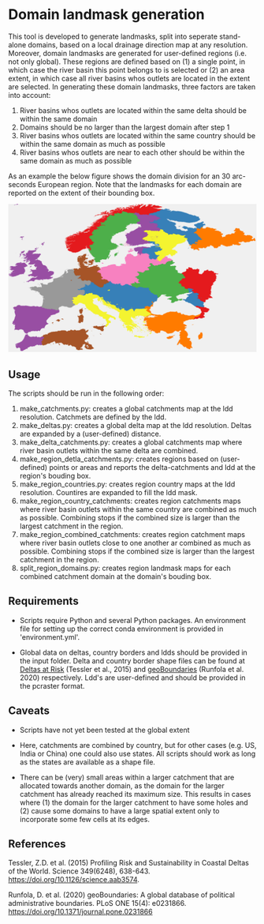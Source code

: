 # Domain landmask generation
This tool is developed to generate landmasks, split into seperate stand-alone domains, based on a local drainage direction map at any resolution. Moreover, domain landmasks are generated for user-defined regions (i.e. not only global). These regions are defined based on (1) a single point, in which case the river basin this point belongs to is selected or (2) an area extent, in which case all river basins whos outlets are located in the extent are selected. In generating these domain landmasks, three factors are taken into account:

1. River basins whos outlets are located within the same delta should be within the same domain
2. Domains should be no larger than the largest domain after step 1
2. River basins whos outlets are located within the same country should be within the same domain as much as possible
3. River basins whos outlets are near to each other should be within the same domain as much as possible

As an example the below figure shows the domain division for an 30 arc-seconds European region. Note that the landmasks for each domain are reported on the extent of their bounding box.

![30sec_European_domains_example](./images/30sec_European_domains_example.PNG)

## Usage
The scripts should be run in the following order:

1. make_catchments.py: creates a global catchments map at the ldd resolution. Catchmets are defined by the ldd.
2. make_deltas.py: creates a global delta map at the ldd resolution. Deltas are expanded by a (user-defined) distance.
3. make_delta_catchments.py: creates a global catchments map where river basin outlets within the same delta are combined.
4. make_region_detla_catchments.py: creates regions based on (user-defined) points or areas and reports the delta-catchments and ldd at the region's bouding box.
5. make_region_countries.py: creates region country maps at the ldd resolution. Countires are expanded to fill the ldd mask.
6. make_region_country_catchments: creates region catchments maps where river basin outlets within the same country are combined as much as possible. Combining stops if the combined size is larger than the largest catchment in the region.
7. make_region_combined_catchments: creates region catchment maps where river basin outlets close to one another ar combined as much as possible. Combining stops if the combined size is larger than the largest catchment in the region.
8. split_region_domains.py: creates region landmask maps for each combined catchment domain at the domain's bouding box.

## Requirements
* Scripts require Python and several Python packages. An environment file for setting up the correct conda environment is provided in 'environment.yml'.

* Global data on deltas, country borders and ldds should be provided in the input folder. Delta and country border shape files can be found at [Deltas at Risk](https://www.globaldeltarisk.net/data.html) (Tessler et al., 2015) and [geoBoundaries](https://www.geoboundaries.org/globalDownloads.html) (Runfola et al. 2020) respectively. Ldd's are user-defined and should be provided in the pcraster format.


## Caveats
* Scripts have not yet been tested at the global extent

* Here, catchments are combined by country, but for other cases (e.g. US, India or China) one could also use states. All scripts should work as long as the states are available as a shape file.

* There can be (very) small areas within a larger catchment that are allocated towards another domain, as the domain for the larger catchment has already reached its maximum size. This results in cases where (1) the domain for the larger catchment to have some holes and (2) cause some domains to have a large spatial extent only to incorporate some few cells at its edges.

## References
Tessler, Z.D. et al. (2015) Profiling Risk and Sustainability in Coastal Deltas of the World. Science 349(6248), 638-643. https://doi.org/10.1126/science.aab3574.

Runfola, D. et al. (2020) geoBoundaries: A global database of political administrative boundaries. PLoS ONE 15(4): e0231866. https://doi.org/10.1371/journal.pone.0231866
